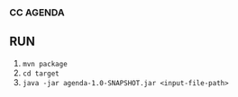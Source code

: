 ### CC AGENDA

## RUN

1. `mvn package`
2. `cd target`
3. `java -jar agenda-1.0-SNAPSHOT.jar <input-file-path>`